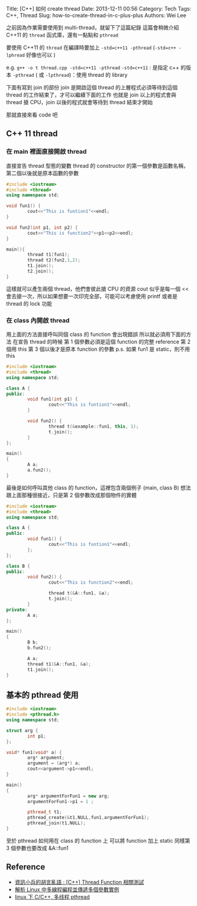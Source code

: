 Title: [C++] 如何 create thread
Date: 2013-12-11 00:56
Category: Tech
Tags: C++, Thread
Slug: how-to-create-thread-in-c-plus-plus
Authors: Wei Lee

之前因為作業需要使用到 multi-thread，就留下了這篇紀錄
這篇會稍微介紹 C++11 的 `thread` 函式庫，還有一點點和 `pthread`

<!--more-->

要使用 C++11 的 `thread` 在編譯時要加上 `-std=c++11 -pthread`
(`-std=c++ -lphread` 好像也可以 )

e.g. `g++ -o t thread.cpp -std=c++11 -pthread`
`-std=c++11` :  是指定 c++ 的版本
`-pthread` ( 或 `-lpthread`)：使用 thread 的 library

下面有寫到 join 的部份
join 是開啟這個 thread 的上層程式必須等待到這個 thread 的工作結束了，才可以繼續下面的工作
也就是 join 以上的程式會與 thread 搶 CPU，join 以後的程式就會等待到 thread 結束才開始

那就直接來看 code 吧

## C++ 11 thread

### 在 main 裡面直接開啟 thread

直接宣告 thread 型態的變數
thread 的 constructor 的第一個參數是函數名稱，第二個以後就是原本函數的參數

```cpp
#include <iostream>
#include <thread>
using namespace std;

void fun1() {
        cout<<"This is funtion1"<<endl;
}

void fun2(int p1, int p2) {
        cout<<"This is function2"<<p1<<p2<<endl;
}

main(){
        thread t1(fun1);
        thread t2(fun2,1,2);
        t1.join();
        t2.join();
}
```

這樣就可以產生兩個 thread，他們會彼此搶 CPU 的資源
cout 似乎是每一個 << 會去搶一次，所以如果想要一次印完全部，可能可以考慮使用 printf 或者是 thread 的 lock 功能

### 在 class 內開啟 thread

用上面的方法直接呼叫同個 class 的 function 會出現錯誤
所以就必須用下面的方法
在宣告 thread 的時候
第 1 個參數必須是這個 function 的完整 reference
第 2 個用 this
第 3 個以後才是原本 function 的參數
p.s. 如果 fun1 是 static，則不用 this

```cpp
#include <iostream>
#include <thread>
using namespace std;

class A {
public:
        void fun1(int p1) {
                cout<<"This is funtion1"<<endl;
        }

        void fun2() {
                thread t(&example::fun1, this, 1);
                t.join();
        }
};

main()
{
        A a;
        a.fun2();
}
```

最後是如何呼叫其他 class 的 function，這裡包含兩個例子 (main, class B)
想法跟上面那種很接近，只是第 2 個參數改成那個物件的實體

```cpp
#include <iostream>
#include <thread>
using namespace std;

class A {
public:
        void fun1() {
                cout<<"This is funtion1"<<endl;
        };
};

class B {
public:
        void fun2() {
                cout<<"This is function2"<<endl;

                thread t(&A::fun1, &a);
                t.join();
        }
private:
        A a;
};

main()
{
        B b;
        b.fun2();

        A a;
        thread t1(&A::fun1, &a);
        t1.join();
}
```

## 基本的 pthread 使用

```cpp
#include <iostream>
#include <pthread.h>
using namespace std;

struct arg {
        int p1;
};

void* fun1(void* a) {
        arg* argument;
        argument = (arg*) a;
        cout<<argument->p1<<endl;
}

main()
{
        arg* argumentForFun1 = new arg;
        argumentForFun1->p1 = 1 ;

        pthread_t t1;
        pthread_create(&t1,NULL,fun1,argumentForFun1);
        pthread_join(t1,NULL);
}
```

至於 pthread 如何用在 class 的 function 上
可以將 function 加上 static
同樣第 3 個參數也要改成 &A::fun1

## Reference

* [資訊小兵的胡言亂語 : [C++] Thread Function 相關測試](http://programmingpaul.blogspot.tw/2013/08/c-thread-function.html)
* [解析 Linux 中多線程編程並傳遞多個參數實例](http://17089349.blog.hexun.com.tw/65836836_d.html)
* [linux 下 C/C++, 多线程 pthread](http://www.cnblogs.com/xianghang123/archive/2011/08/11/2134927.html)
